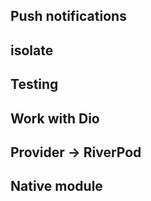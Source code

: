 ## Push notifications
## isolate
## Testing
## Work with Dio
## Provider -> RiverPod
## Native module
